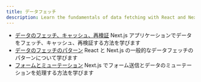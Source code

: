 ```yaml
---
title: データフェッチ
description: Learn the fundamentals of data fetching with React and Next.js.
---
```


- [データのフェッチ、キャッシュ、再検証](#) Next.js アプリケーションでデータをフェッチ、キャッシュ、再検証する方法を学びます
- [データのフェッチのパターン](#) React と Next.js の一般的なデータフェッチのパターンについて学びます
- [フォームとミューテーション](#) Next.js でフォーム送信とデータのミューテーションを処理する方法を学びます
